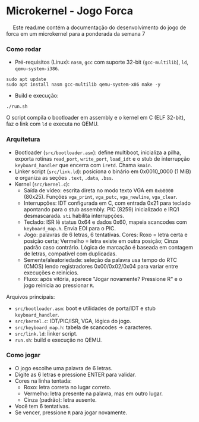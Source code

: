 # Microkernel - Jogo Forca

&emsp; Este read.me contém a documentação do desenvolvimento do jogo de forca em um microkernel para a ponderada da semana 7

### Como rodar
- Pré-requisitos (Linux): `nasm`, `gcc` com suporte 32-bit (`gcc-multilib`), `ld`, `qemu-system-i386`.

```
sudo apt update
sudo apt install nasm gcc-multilib qemu-system-x86 make -y
```
- Build e execução:

```
./run.sh
```

O script compila o bootloader em assembly e o kernel em C (ELF 32-bit), faz o link com `ld` e executa no QEMU.

### Arquitetura

- Bootloader (`src/bootloader.asm`): define multiboot, inicializa a pilha, exporta rotinas `read_port`, `write_port`, `load_idt` e o stub de interrupção `keyboard_handler` que encerra com `iretd`. Chama `kmain`.
- Linker script (`src/link.ld`): posiciona o binário em 0x0010_0000 (1 MiB) e organiza as seções `.text`, `.data`, `.bss`.
- Kernel (`src/kernel.c`):
  - Saída de vídeo: escrita direta no modo texto VGA em `0xb8000` (80x25). Funções `vga_print`, `vga_putc`, `vga_newline`, `vga_clear`.
  - Interrupções: IDT configurada em C, com entrada 0x21 para teclado apontando para o stub assembly. PIC (8259) inicializado e IRQ1 desmascarada. `sti` habilita interrupções.
  - Teclado: ISR lê status 0x64 e dados 0x60, mapeia scancodes com `keyboard_map.h`. Envia EOI para o PIC.
  - Jogo: palavras de 6 letras, 6 tentativas. Cores: Roxo = letra certa e posição certa; Vermelho = letra existe em outra posição; Cinza padrão caso contrário. Lógica de marcação é baseada em contagem de letras, compatível com duplicadas.
  - Semente/aleatoriedade: seleção da palavra usa tempo do RTC (CMOS) lendo registradores 0x00/0x02/0x04 para variar entre execuções e reinícios.
  - Fluxo: após vitória, aparece "Jogar novamente? Pressione R" e o jogo reinicia ao pressionar `R`.

Arquivos principais:
- `src/bootloader.asm`: boot e utilidades de porta/IDT e stub `keyboard_handler`.
- `src/kernel.c`: IDT/PIC/ISR, VGA, lógica do jogo.
- `src/keyboard_map.h`: tabela de scancodes → caracteres.
- `src/link.ld`: linker script.
- `run.sh`: build e execução no QEMU.

### Como jogar
- O jogo escolhe uma palavra de 6 letras.
- Digite as 6 letras e pressione ENTER para validar.
- Cores na linha tentada:
  - Roxo: letra correta no lugar correto.
  - Vermelho: letra presente na palavra, mas em outro lugar.
  - Cinza (padrão): letra ausente.
- Você tem 6 tentativas.
- Se vencer, pressione `R` para jogar novamente.


